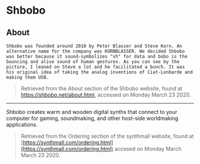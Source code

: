 # Shbobo

## About

```
Shbobo was founded around 2010 by Peter Blasser and Steve Korn. An alternative name for the company was KORNBLASSER. We decided Shbobo was better because it sound-symbolizes "sh" for data and bobo is the bouncing and alive sound of human gestures. As you can see by the picture, I leaned on Steve a lot and he facilitated a bunch. It was his original idea of taking the analog inventions of Ciat-Lonbarde and making them USB.
```

> Retrieved from the About section of the Shbobo website, found at <https://shbobo.net/about.html>, accessed on Monday March 23 2020. 

---

Shbobo creates warm and wooden digital synths that connect to your computer for gaming, soundmaking, and other host-side worldmaking applications. 

> Retrieved from the Ordering section of the synthmall website, found at [https://synthmall.com/ordering.html](https://synthmall.com/ordering.html) accesed on Monday March March 23 2020.
